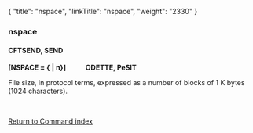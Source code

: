 {
    "title": "nspace",
    "linkTitle": "nspace",
    "weight": "2330"
}<span id="nspace"></span>

### nspace

#### CFTSEND, SEND

**\[NSPACE = {**
**| n}\]            ODETTE,
PeSIT**

File size, in protocol terms, expressed as a number of blocks of 1 K
bytes (1024 characters).

 

[Return to Command index](../../)
